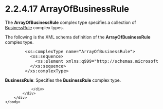 <html dir="LTR" xmlns:mshelp="http://msdn.microsoft.com/mshelp" xmlns:ddue="http://ddue.schemas.microsoft.com/authoring/2003/5" xmlns:xlink="http://www.w3.org/1999/xlink" xmlns:tool="http://www.microsoft.com/tooltip">
    <head>
        <meta http-equiv="Content-Type" content="text/html; CHARSET=utf-8"></meta>
        <meta name="save" content="history"></meta>
        <title>2.2.4.17 ArrayOfBusinessRule</title>
        <xml>
            <mshelp:toctitle title="2.2.4.17 ArrayOfBusinessRule"></mshelp:toctitle>
            <mshelp:rltitle title="[MS-SSMDSWS-15]: ArrayOfBusinessRule"></mshelp:rltitle>
            <mshelp:keyword index="A" term="10b3058f-4117-4f8f-a240-ebef4fab9905"></mshelp:keyword>
            <mshelp:attr name="DCSext.ContentType" value="open specification"></mshelp:attr>
            <mshelp:attr name="AssetID" value="10b3058f-4117-4f8f-a240-ebef4fab9905"></mshelp:attr>
            <mshelp:attr name="TopicType" value="kbRef"></mshelp:attr>
            <mshelp:attr name="DCSext.Title" value="[MS-SSMDSWS-15]: ArrayOfBusinessRule" />
        </xml>
    </head>
    <body>
        <div id="header">
            <h1 class="heading">2.2.4.17 ArrayOfBusinessRule</h1>
        </div>
        <div id="mainSection">
            <div id="mainBody">
                <div id="allHistory" class="saveHistory"></div>
                <div id="sectionSection0" class="section" name="collapseableSection">
                    

<p>The <b>ArrayOfBusinessRule</b> complex type specifies a
collection of <a href="20edf0db-bc12-4cf8-84b0-bdcfeb77902b.html">BusinessRule</a>
complex types.</p>

<p>The following is the XML schema definition of the <b>ArrayOfBusinessRule</b>
complex type.</p>

<dl>
<dd>
<div><pre>   &lt;xs:complexType name=&quot;ArrayOfBusinessRule&quot;&gt;
     &lt;xs:sequence&gt;
       &lt;xs:element xmlns:q999=&quot;http://schemas.microsoft.com/sqlserver/masterdataservices/2009/09&quot; minOccurs=&quot;0&quot; maxOccurs=&quot;unbounded&quot; name=&quot;BusinessRule&quot; nillable=&quot;true&quot; type=&quot;q999:BusinessRule&quot; xmlns:xs=&quot;http://www.w3.org/2001/XMLSchema&quot; /&gt;
     &lt;/xs:sequence&gt;
   &lt;/xs:complexType&gt;
</pre></div>
</dd></dl>

<p><b>BusinessRule</b>: Specifies the <b>BusinessRule</b>
complex type.</p>


                </div>
            </div>
        </div>
    </body>
</html>